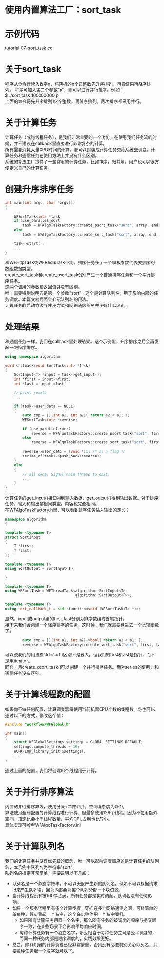 # 使用内置算法工厂：sort_task
# 示例代码

[tutorial-07-sort_task.cc](/tutorial/tutorial-07-sort_task.cc)

# 关于sort_task

程序从命令行读入数字n，将随机的n个正整数先升序排列，再把结果再降序排列。 
程序可加入第二个参数"p"，则可以进行并行排序。例如：  
$ ./sort_task 100000000 p  
上面的命令将先升序排列1亿个整数，再降序排列。两次排序都采用并行。  

# 关于计算任务

计算任务（或称线程任务），是我们非常重要的一个功能。在使用我们任务流的时候，并不建议在callback里直接进行非常复杂的计算。  
所有需要消耗大量CPU时间的计算，都可以封装成计算任务交给系统去调度。计算任务和通信任务在使用方法上并没有什么区别。  
系统的算法工厂提供了一些常用的计算任务，比如排序，归并等。用户也可以很方便定义自己的计算任务。

# 创建升序排序任务
~~~cpp
int main(int argc, char *argv[])
{
    ...
    WFSortTask<int> *task;
    if (use_parallel_sort)
        task = WFAlgoTaskFactory::create_psort_task("sort", array, end, callback);
    else
        task = WFAlgoTaskFactory::create_sort_task("sort", array, end, callback);
    ...
    task->start();
    ...
}
~~~
和WFHttpTask或WFRedisTask不同，排序任务多了一个模板参数代表要排序的数组数据类型。  
create_sort_task和create_psort_task分别产生一个普通排序任务和一个并行排序任务。  
这两个调用的参数和返回值并没有区别。  
唯一需要特别说明的是第一个参数"sort"，这个是计算队列名，用于影响内部的任务调度。本篇文档后面会介绍队列名的用法。  
计算任务的启动方法与使用方法和网络通信任务并没有什么区别。  

# 处理结果

和通信任务一样，我们在callback里处理结果。这个示例里，升序排序之后会再发起一次降序排序。
~~~cpp
using namespace algorithm;

void callback(void SortTask<int> *task)
{
    SortInput<T> *input = task->get_input();
    int *first = input->first;
    int *last = input->last;

    // print result
    ...
    
    if (task->user_data == NULL)
    {
        auto cmp = [](int a1, int a2){ return a2 < a1; };
        WFSortTask<int> *reverse;

        if (use_parallel_sort)
            reverse = WFAlgoTaskFactory::create_psort_task("sort", first, last, cmp, callback);
        else
            reverse = WFAlgoTaskFactory::create_sort_task("sort", first, last, cmp, callback);
            
        reverse->user_data = (void *)1; /* as a flag */
        series_of(task)->push_back(reverse);
    }
    else
    {
        // all done. Signal main thread to exit.
        ... 
    }
}
~~~
计算任务的get_input()接口得到输入数据，get_output()得到输出数据。对于排序任务，输入和输出是相同类型，内容也完全相同。  
在[WFAlgoTaskFactory.h](../src/factory/WFAlgoTaskFactory.h)里，可以看到排序任务输入输出的定义：
~~~cpp
namespace algorithm
{

template <typename T>
struct SortInput
{
    T *first;
    T *last;
};

template <typename T>
using SortOutput = SortInput<T>;

}

template <typename T>
using WFSortTask = WFThreadTask<algorithm::SortInput<T>,
                                algorithm::SortOutput<T>>;

template <typename T>
using sort_callback_t = std::function<void (WFSortTask<T> *)>;

~~~
显然，input或output里的first, last分别为排序数组的首尾指针。  
接下来我们会创建一个降序排序的任务，这时候，我们就需要传进去一个比较函数了。  
~~~cpp
        auto cmp = [](int a1, int a2)->bool{ return a2 < a1; };
        reverse = WFAlgoTaskFactory::create_sort_task("sort", first, last, cmp, callback);
~~~
可以说我们的用法和std::sort()区别不是很大。但我们的first和last是指针，而不是用iterator。  
同样，用create_psort_task()可以创建一个并行排序任务。而对series的使用，和通信任务没有区别。  

# 关于计算线程数的配置

如果你不做任何配置，计算调度器将使用当前机器CPU个数的线程数。你也可以通过以下的方式，修改这个值：
~~~cpp
#include "workflow/WFGlobal.h"

int main()
{
    struct WFGlobalSettings settings = GLOBAL_SETTINGS_DEFAULT;
    settings.compute_threads = 16;
    WORKFLOW_library_init(&settings);
    ...
}
~~~
通过上面的配置，我们将创建16个线程用于计算。

# 关于并行排序算法

内置的并行排序算法，使用分块+二路归并。空间复杂度为O(1)。  
算法使用全局配置的计算线程进行计算，但最多使用128个线程。因为不使用额外空间，加速比会小于线程数量，平均CPU占用也比较小。  
具体实现可参考[WFAlgoTaskFactory.inl](../src/factory/WFAlgoTaskFactory.inl)

# 关于计算队列名

我们的计算任务并没有优先级的概念，唯一可以影响调度顺序的是计算任务的队列名，本示例中队列名为字符串"sort"。  
队列名的指定非常简单，需要说明以下几点：  
  * 队列名是一个静态字符串，不可以无限产生新的队列名。例如不可以根据请求id来产生队列名，因为内部会为每个队列分配一小块资源。  
  * 当计算线程没有被100%占满，所有任务都是实时调起，队列名没有任何影响。
  * 如果一个服务流程里有多个计算步骤，穿插在多个网络通信之间，可以简单的给每种计算步骤起一个名字，这个会比整体用一个名字要好。
    * 如果所有计算任务用同一个名字，那么所有任务的被调度的顺序与提交顺序一致，在某些场景下会影响平均响应时间。
    * 每种计算任务有一个独立名字，那么相当于每种任务之间是公平调度的，而同一种任务内部是顺序调度的，实践效果更好。
  * 总之，除非机器的计算负载已经非常繁重，否则没有必要特别关心队列名，只要每种任务起一个名字就可以了。
